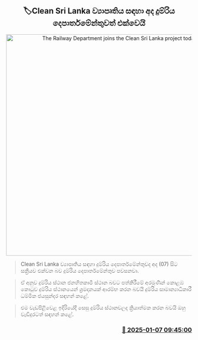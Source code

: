 <p align='center'><b><h2 align='center' title='The Railway Department joins the Clean Sri Lanka project today'>🏷Clean Sri Lanka ව්‍යාපෘතිය සඳහා අද දුම්රිය දෙපාර්තමේන්තුවත් එක්වෙයි</h2></b></p>
<p align='center'><img src='https://helakuru.sgp1.cdn.digitaloceanspaces.com/esana/images/lib/train-epty[2].png' width='600' alt='The Railway Department joins the Clean Sri Lanka project today'></p>

> Clean Sri Lanka ව්‍යාපෘතිය සඳහා දුම්රිය දෙපාර්තමේන්තුවද අද (07) සිට සක්‍රීයව එක්වන බව දුම්රිය දෙපාර්තමේන්තුව පවසනවා.

> ඒ අනුව දුම්රිය ස්ථාන ජනහිතකාමී ස්ථාන බවට පත්කිරීමේ අරමුණින් කොළඹ කොටුව දුම්රිය ස්ථානයෙන් ශ්‍රමදානයක් ආරම්භ කරන බවයි දුම්රිය සාමාන්‍යාධිකාරී ධම්මික ජයසුන්දර සඳහන් කළේ.

> එම වැඩපිළිවෙළ ඉදිරියේදී සෙසු දුම්රිය ස්ථානවලද ක්‍රියාත්මක කරන බවයි ඔහු වැඩිදුරටත් සඳහන් කළේ.



<h3 align='right'><a href='https://www.helakuru.lk/esana/p/106380/'>📅 2025-01-07 09:45:00</a></h3>
